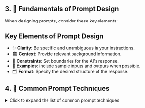 ## 3. 📖 Fundamentals of Prompt Design

When designing prompts, consider these key elements:

## Key Elements of Prompt Design

- ✨ **Clarity**: Be specific and unambiguous in your instructions.
- 🏛️ **Context**: Provide relevant background information.
- 🚧 **Constraints**: Set boundaries for the AI's response.
- 🧪 **Examples**: Include sample inputs and outputs when possible.
- 🗂️ **Format**: Specify the desired structure of the response.


## 4. 📌 Common Prompt Techniques

<details>
<summary>Click to expand the list of common prompt techniques</summary>

- 🧠 **Chain of Thought (CoT)**: Enhance reasoning by articulating intermediate steps.
- 🚀 **Zero-Shot Chain of Thought (Zero-Shot-CoT)**: Apply CoT without prior examples or training.
- 🎯 **Few-Shot Chain of Thought (Few-Shot-CoT)**: Use examples to guide the reasoning process.
- 🤔 **ReAct (Reasoning and Acting)**: Combine reasoning with action to improve responses.
- 🌳 **Tree of Thoughts (ToT)**: Organize thoughts hierarchically for better decision-making.
- 🔄 **Self-Consistency**: Ensure stable and consistent responses across queries.
- 📄 **Hypothetical Document Embeddings (HyDE)**: Use embeddings to represent potential documents.
- 🏗️ **Least-to-Most Prompting**: Start simple and gradually increase complexity.
- 🔗 **Prompt Chaining**: Connect multiple prompts for a coherent narrative.
- 📊 **Graph Prompting**: Use graph structures to represent complex relationships.
- 🔄 **Recursive Prompting**: Iteratively refine prompts to enhance results.
- 💡 **Generated Knowledge**: Utilize generated content for further reasoning.
- ⚙️ **Automatic Reasoning and Tool-Use (ART)**: Automate reasoning processes and tool interactions.
- 🛠️ **Automatic Prompt Engineer (APE)**: Tools to automatically generate and refine prompts.
